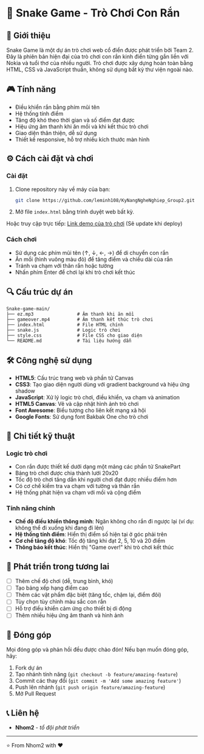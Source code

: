 # 🐍 Snake Game - Trò Chơi Con Rắn

## 📖 Giới thiệu

Snake Game là một dự án trò chơi web cổ điển được phát triển bởi Team 2. Đây là phiên bản hiện đại của trò chơi con rắn kinh điển từng gắn liền với Nokia và tuổi thơ của nhiều người. Trò chơi được xây dựng hoàn toàn bằng HTML, CSS và JavaScript thuần, không sử dụng bất kỳ thư viện ngoài nào.

## 🎮 Tính năng

-   Điều khiển rắn bằng phím mũi tên
-   Hệ thống tính điểm
-   Tăng độ khó theo thời gian và số điểm đạt được
-   Hiệu ứng âm thanh khi ăn mồi và khi kết thúc trò chơi
-   Giao diện thân thiện, dễ sử dụng
-   Thiết kế responsive, hỗ trợ nhiều kích thước màn hình

## ⚙️ Cách cài đặt và chơi

### Cài đặt

1. Clone repository này về máy của bạn:

    ```bash
    git clone https://github.com/leminh108/KyNangNgheNghiep_Group2.git
    ```

2. Mở file `index.html` bằng trình duyệt web bất kỳ.

Hoặc truy cập trực tiếp: [Link demo của trò chơi](#) (Sẽ update khi deploy)

### Cách chơi

-   Sử dụng các phím mũi tên (↑, ↓, ←, →) để di chuyển con rắn
-   Ăn mồi (hình vuông màu đỏ) để tăng điểm và chiều dài của rắn
-   Tránh va chạm với thân rắn hoặc tường
-   Nhấn phím Enter để chơi lại khi trò chơi kết thúc

## 🔍 Cấu trúc dự án

```
Snake-game-main/
├── ez.mp3                # Âm thanh khi ăn mồi
├── gameover.mp4          # Âm thanh kết thúc trò chơi
├── index.html            # File HTML chính
├── snake.js              # Logic trò chơi
├── style.css             # File CSS cho giao diện
└── README.md             # Tài liệu hướng dẫn
```

## 🛠️ Công nghệ sử dụng

-   **HTML5**: Cấu trúc trang web và phần tử Canvas
-   **CSS3**: Tạo giao diện người dùng với gradient background và hiệu ứng shadow
-   **JavaScript**: Xử lý logic trò chơi, điều khiển, va chạm và animation
-   **HTML5 Canvas**: Vẽ và cập nhật hình ảnh trò chơi
-   **Font Awesome**: Biểu tượng cho liên kết mạng xã hội
-   **Google Fonts**: Sử dụng font Bakbak One cho trò chơi

## 📝 Chi tiết kỹ thuật

### Logic trò chơi

-   Con rắn được thiết kế dưới dạng một mảng các phần tử SnakePart
-   Bảng trò chơi được chia thành lưới 20x20
-   Tốc độ trò chơi tăng dần khi người chơi đạt được nhiều điểm hơn
-   Có cơ chế kiểm tra va chạm với tường và thân rắn
-   Hệ thống phát hiện va chạm với mồi và cộng điểm

### Tính năng chính

-   **Chế độ điều khiển thông minh**: Ngăn không cho rắn đi ngược lại (ví dụ: không thể đi xuống khi đang đi lên)
-   **Hệ thống tính điểm**: Hiển thị điểm số hiện tại ở góc phải trên
-   **Cơ chế tăng độ khó**: Tốc độ tăng khi đạt 2, 5, 10 và 20 điểm
-   **Thông báo kết thúc**: Hiển thị "Game over!" khi trò chơi kết thúc

## 🔮 Phát triển trong tương lai

-   [ ] Thêm chế độ chơi (dễ, trung bình, khó)
-   [ ] Tạo bảng xếp hạng điểm cao
-   [ ] Thêm các vật phẩm đặc biệt (tăng tốc, chậm lại, điểm đôi)
-   [ ] Tùy chọn tùy chỉnh màu sắc con rắn
-   [ ] Hỗ trợ điều khiển cảm ứng cho thiết bị di động
-   [ ] Thêm nhiều hiệu ứng âm thanh và hình ảnh

## 🤝 Đóng góp

Mọi đóng góp và phản hồi đều được chào đón! Nếu bạn muốn đóng góp, hãy:

1. Fork dự án
2. Tạo nhánh tính năng (`git checkout -b feature/amazing-feature`)
3. Commit các thay đổi (`git commit -m 'Add some amazing feature'`)
4. Push lên nhánh (`git push origin feature/amazing-feature`)
5. Mở Pull Request

## 📞 Liên hệ

-   **Nhom2** - _tổ đội phát triển_

---

⭐️ From Nhom2 with ❤️
